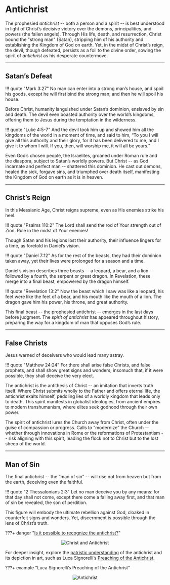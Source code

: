 # Antichrist

<!--
Lord Jesus Christ, Son of God
Have mercy on me, a sinner

Protect me from the evil one.
Enlighten my mind and my heart so that your wisdom may be revealed and articulated, all for your glory.

Lord Jesus Christ, Son of God
Have mercy on me, a sinner 
-->

The prophesied *antichrist* -- both a person and a spirit -- is best understood in light of Christ’s decisive victory over the demons, principalities, and powers (the fallen angels). 
Through His life, death, and resurrection, Christ bound the "strong man" (Satan), stripping him of his authority and establishing the Kingdom of God on earth. 
Yet, in the midst of Christ’s reign, the devil, though defeated, persists as a foil to the divine order, sowing the spirit of *antichrist* as his desperate countermove.






---

## Satan’s Defeat

!!! quote "Mark 3:27"
    No man can enter into a strong man’s house, and spoil his goods, except he will first bind the strong man; and then he will spoil his house.

Before Christ, humanity languished under Satan’s dominion, enslaved by sin and death. 
The devil even boasted authority over the world’s kingdoms, offering them to Jesus during the temptation in the wilderness.

!!! quote "Luke 4:5-7"
    And the devil took him up and showed him all the kingdoms of the world in a moment of time, and said to him, “To you I will give all this authority and their glory, for it has been delivered to me, and I give it to whom I will. If you, then, will worship me, it will all be yours.”

Even God’s chosen people, the Israelites, groaned under Roman rule and the diaspora, subject to Satan’s worldly powers. 
But Christ -- as God incarnate and perfect man -- shattered this dominion. 
He cast out demons, healed the sick, forgave sins, and triumphed over death itself, manifesting the Kingdom of God on earth as it is in heaven.








---

## Christ’s Reign

In this Messianic Age, Christ reigns supreme, even as His enemies strike his heel.

!!! quote "Psalms 110:2"
    The Lord shall send the rod of Your strength out of Zion. Rule in the midst of Your enemies!

Though Satan and his legions lost their authority, their influence lingers for a time, as foretold in Daniel’s vision.

!!! quote "Daniel 7:12"
    As for the rest of the beasts, they had their dominion taken away, yet their lives were prolonged for a season and a time.

Daniel’s vision describes three beasts -- a leopard, a bear, and a lion -- followed by a fourth, the serpent or great dragon. 
In Revelation, these merge into a final beast, empowered by the dragon himself.

!!! quote "Revelation 13:2"
    Now the beast which I saw was like a leopard, his feet were like the feet of a bear, and his mouth like the mouth of a lion. The dragon gave him his power, his throne, and great authority.

This final beast -- the prophesied antichrist -- emerges in the last days before judgment. 
The *spirit of antichrist* has appeared throughout history, preparing the way for a kingdom of man that opposes God’s rule.







---

## False Christs

Jesus warned of deceivers who would lead many astray.

!!! quote "Matthew 24:24"
    For there shall arise false Christs, and false prophets, and shall show great signs and wonders; insomuch that, if it were possible, they shall deceive the very elect.

The antichrist is the antithesis of Christ -- an imitation that inverts truth itself. 
Where Christ submits wholly to the Father and offers eternal life, the antichrist exalts himself, peddling lies of a worldly kingdom that leads only to death. 
This spirit manifests in globalist ideologies, from ancient empires to modern transhumanism, where elites seek godhood through their own power.

The spirit of antichrist lures the Church away from Christ, often under the guise of compassion or progress. 
Calls to “modernize” the Church -- whether through innovations in Rome or the reformations of Protestantism -- risk aligning with this spirit, leading the flock not to Christ but to the lost sheep of the world.






---

## Man of Sin

The final antichrist -- the “man of sin” -- will rise not from heaven but from the earth, deceiving even the faithful.

!!! quote "2 Thessalonians 2:3"
    Let no man deceive you by any means: for that day shall not come, except there come a falling away first, and that man of sin be revealed, the son of perdition.

This figure will embody the ultimate rebellion against God, cloaked in counterfeit signs and wonders. 
Yet, discernment is possible through the lens of Christ’s truth.

???+ danger "[Is it possible to recognize the antichrist?](https://orthochristian.com/92434.html)"
    <center>![Christ and Antichrist](/images/christ-antichrist.jpg)</center>

For deeper insight, explore the [patristic understanding](https://orthochristian.com/106805.html) of the antichrist and its depiction in art, such as Luca Signorelli’s [Preaching of the Antichrist](https://en.wikipedia.org/wiki/The_Preaching_of_the_Antichrist).

???+ example "Luca Signorelli’s Preaching of the Antichrist"
    <center>![Antichrist](/images/antichrist.jpg)</center>




